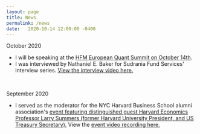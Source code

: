 ```yaml
---
layout: page
title: News
permalink: /news
date:   2020-10-14 12:00:00 -0400
---
```


October 2020

<ul>
  <li>I will be speaking at the <a href="https://www.hfmeuquantsummit.com/agenda" target="_">HFM European Quant Summit on October 14th</a>.
  </li>

<li>
  I was interviewed by Nathaniel E. Baker for Sudrania Fund Services' interview series.
  <a href="https://www.youtube.com/watch?v=1_vX9yQdyEg&feature=youtu.be" target="_">View the interview video here.</a>
</li>
</ul>

<br />

September 2020
<ul>
<li>I served as the moderator for the NYC Harvard Business School alumni association's <a href="https://www.hbscny.org/events/register-virtual-lawrence-h-summers-on-the-post-covid-19-economy-managing-the-new-normal/" target="_">
event featuring distinguished guest Harvard Economics Professor Larry Summers (former Harvard University President, and US Treasury Secretary).</a>
View the <a href="https://us02web.zoom.us/rec/play/HF-xo60GnO0A6R-AKVgkXmzvk5uJ2HG-ZwwDO8R5TlbbtuwJfRxFHBbeRkAVykHfMAkLA0xg3Q2TWOyH.0J-vV6GM_LVVMgBc?continueMode=true&_x_zm_rtaid=Xh6vbhK5Qj6UF6ufUnDgcA.1602594313474.b8ba380923757f6a9bb833d104e285a9&_x_zm_rhtaid=75" target="_">event video recording here.</a>
</li>
 </ul>

